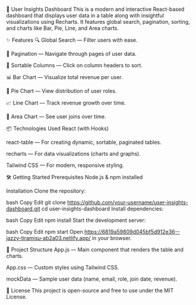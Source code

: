 🚀 User Insights Dashboard
This is a modern and interactive React-based dashboard that displays user data in a table along with insightful visualizations using Recharts. It features global search, pagination, sorting, and charts like Bar, Pie, Line, and Area charts.

✨ Features
🔍 Global Search — Filter users with ease.

🔢 Pagination — Navigate through pages of user data.

🔼 Sortable Columns — Click on column headers to sort.

📊 Bar Chart — Visualize total revenue per user.

🧁 Pie Chart — View distribution of user roles.

📈 Line Chart — Track revenue growth over time.

🌱 Area Chart — See user joins over time.

📦 Technologies Used
React (with Hooks)

react-table — For creating dynamic, sortable, paginated tables.

recharts — For data visualizations (charts and graphs).

Tailwind CSS — For modern, responsive styling.

🛠️ Getting Started
Prerequisites
Node.js & npm installed

Installation
Clone the repository:

bash
Copy
Edit
git clone https://github.com/your-username/user-insights-dashboard.git
cd user-insights-dashboard
Install dependencies:

bash
Copy
Edit
npm install
Start the development server:

bash
Copy
Edit
npm start
Open https://6819a59809d045bf5d912e36--jazzy-tiramisu-ab2a03.netlify.app/ in your browser.

📁 Project Structure
App.js — Main component that renders the table and charts.

App.css — Custom styles using Tailwind CSS.

mockData — Sample user data (name, email, role, join date, revenue).



📄 License
This project is open-source and free to use under the MIT License.
